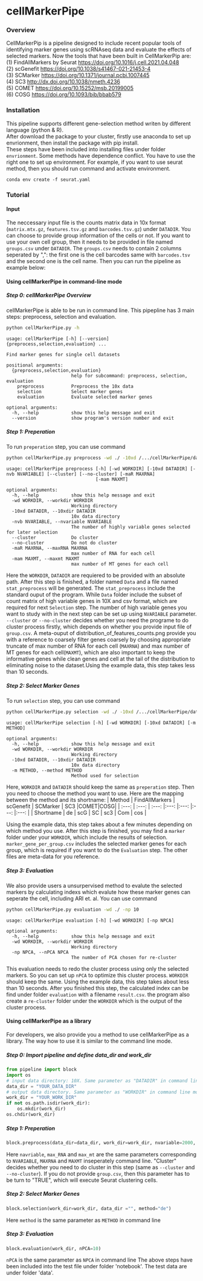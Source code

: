 # cellMarkerPipe

### Overview
CellMarkerPip is a pipeline designed to include recent popular tools of identifying marker genes using scRNAseq data and evaluate the effects of selected markers. Now the tools that have been built in CellMarkerPip are:  
(1) FindAllMarkers by Seurat https://doi.org/10.1016/j.cell.2021.04.048  
(2) scGenefit https://doi.org/10.1038/s41467-021-21453-4  
(3) SCMarker https://doi.org/10.1371/journal.pcbi.1007445  
(4) SC3 http://dx.doi.org/10.1038/nmeth.4236  
(5) COMET https://doi.org/10.15252/msb.20199005  
(6) COSG https://doi.org/10.1093/bib/bbab579  

### Installation
This pipeline supports different gene-selection method writen by different language (python & R).  
After download the package to your cluster, firstly use anaconda to set up envrionment, then install the package with pip install.  
These steps have been included into installing files under folder `envrionment`. Some methods have dependence conflict. You have to use the right one to set up environment.
For example, if you want to use seurat method, then you should run command and activate environment.
``` shell
conda env create -f seurat.yaml
```

### Tutorial
#### Input
The neccessary input file is the counts matrix data in 10x format (`matrix.mtx.gz`, `features.tsv.gz` and `barcodes.tsv.gz`) under `DATADIR`. You can choose to provide group information of the cells or not. If you want to use your own cell group, then it needs to be provided in file named `groups.csv` under `DATADIR`. The `groups.csv` needs to contain 2 columns seperated by ",": the first one is the cell barcodes same with `barcodes.tsv` and the second one is the cell name. Then you can run the pipeline as example below:

#### Using cellMarkerPipe in command-line mode
##### Step 0: cellMarkerPipe Overview
cellMarkerPipe is able to be run in command line. This pipepline has 3 main steps: preprocess, selection and evaluation. 
``` bash
python cellMarkerPipe.py -h
```
```
usage: cellMarkerPipe [-h] [--version] {preprocess,selection,evaluation} ...

Find marker genes for single cell datasets

positional arguments:
  {preprocess,selection,evaluation}
                        help for subcommand: preprocess, selection, evaluation
    preprocess          Preprocess the 10x data
    selection           Select marker genes
    evaluation          Evaluate selected marker genes

optional arguments:
  -h, --help            show this help message and exit
  --version             show program's version number and exit
```

##### Step 1: Preperation
To run `preperation` step, you can use command
``` bash
python cellMarkerPipe.py preprocess -wd ./ -10xd /.../cellMarkerPipe/data/Zeisel/10x
```
```
usage: cellMarkerPipe preprocess [-h] [-wd WORKDIR] [-10xd DATADIR] [-nvb NVARIABLE] [--cluster] [--no-cluster] [-maR MAXRNA]
                                 [-mam MAXMT]

optional arguments:
  -h, --help            show this help message and exit
  -wd WORKDIR, --workdir WORKDIR
                        Working directory
  -10xd DATADIR, --10xdir DATADIR
                        10x data directory
  -nvb NVARIABLE, --nvariable NVARIABLE
                        The number of highly variable genes selected for later selection
  --cluster             Do cluster
  --no-cluster          Do not do cluster
  -maR MAXRNA, --maxRNA MAXRNA
                        max number of RNA for each cell
  -mam MAXMT, --maxmt MAXMT
                        max number of MT genes for each cell
```

Here the `WORKDIR`, `DATADIR` are requiered to be provided with an absolute path. After this step is finished, a folder named `Data` and a file named `stat_preprocess` will be generated. The `stat_preprocess` include the standard ouput of the program. While `Data` folder include the subset of count matrix of high variable genes in 10X and csv format, which are required for next `Selection` step. The number of high variable genes you want to study with in the next step can be set up using `NVARIABLE` parameter. `--cluster` or `--no-cluster` decides whether you need the programe to do cluster process firstly, which depends on whether you provide input file of `group.csv`.  A meta-ouput of distribution_of_features_counts.png provide you with a reference to coarsely filter genes coarsely by choosing appropriate truncate of max number of RNA for each cell (`MAXRNA`) and max number of MT genes for each cell(`MAXMT`), which are also important to keep the informative genes while clean genes and cell at the tail of the distribution to eliminating noise to the dataset.Using the example data, this step takes less than 10 seconds. 
##### Step 2: Select Marker Genes
To run `selection` step, you can use command
``` bash
python cellMarkerPipe.py selection -wd ./ -10xd /.../cellMarkerPipe/data/Zeisel/10x -m de
```
```
usage: cellMarkerPipe selection [-h] [-wd WORKDIR] [-10xd DATADIR] [-m METHOD]

optional arguments:
  -h, --help            show this help message and exit
  -wd WORKDIR, --workdir WORKDIR
                        Working directory
  -10xd DATADIR, --10xdir DATADIR
                        10x data directory
  -m METHOD, --method METHOD
                        Method used for selection

```
Here, `WORKDIR` and `DATADIR` should keep the same as `preperation` step. Then you need to choose the method you want to use. Here are the mapping between the method and its shortname:
| Method | FindAllMarkers    | scGenefit    | SCMarker | SC3 |COMET|COSG|
| :---:   | :---: | :---: |:---: |:---: |:---: |:---: |
| Shortname | de   | scG   | SC | sc3 | Com | cos | 

Using the example data, this step takes about a few minutes depending on which method you use. After this step is finished, you may find a `marker` folder under your `WORKDIR`, which include the results of selection. `marker_gene_per_group.csv` includes the selected marker genes for each group, which is required if you want to do the `Evaluation` step. The other files are meta-data for you reference.
##### Step 3: Evaluation
We also provide users a unsurpervised method to evalute the selected markers by calculating indexs which evalute how these marker genes can seperate the cell, including ARI et. al. You can use command
```bash
python cellMarkerPipe.py evaluation -wd ./ -np 10
```
```
usage: cellMarkerPipe evaluation [-h] [-wd WORKDIR] [-np NPCA]

optional arguments:
  -h, --help            show this help message and exit
  -wd WORKDIR, --workdir WORKDIR
                        Working directory
  -np NPCA, --nPCA NPCA
                        The number of PCA chosen for re-cluster
```
This evaluation needs to redo the cluster process using only the selected markers. So you can set up `nPCA` to optimize this cluster process. `WORKDIR` should keep the same.  Using the example data, this step takes about less than 10 seconds. After you finished this step, the calculated index can be find under folder `evaluation` with a filename `result.csv`. the program also create a `re-cluster` folder under the `WORKDIR` which is the output of the cluster process.
#### Using cellMarkerPipe as a library
For developers, we also provide you a method to use cellMarkerPipe as a library. The way how to use it is similar to the command line mode.

##### Step 0: Import pipeline and define data_dir and work_dir
``` python
from pipeline import block
import os
# input data directory: 10X. Same parameter as "DATADIR" in command line mode
data_dir = "YOUR_DATA_DIR"
# output data directory. Same parameter as "WORKDIR" in command line mode
work_dir = "YOUR_WORK_DIR"
if not os.path.isdir(work_dir):
    os.mkdir(work_dir)
os.chdir(work_dir)
```
##### Step 1: Preperation
``` python
block.preprocess(data_dir=data_dir, work_dir=work_dir, nvariable=2000, Cluster=False, max_RNA = 2500, max_mt = 5)
```
Here `navriable`, `max_RNA` and `max_mt` are the same parameters corresponding to `NVARIABLE`, `MAXRNA` and `MAXMT` inseperately  command line. "Cluster" decides whether you need to do cluster in this step (same as `--cluster` and `--no-cluster`). If you do not provide `group.csv`, then this parameter has to be turn to "TRUE", which will execute Seurat clustering cells. 

##### Step 2: Select Marker Genes
``` python
block.selection(work_dir=work_dir, data_dir ="", method="de")
```
Here `method` is the same parameter as `METHOD` in command line 
##### Step 3: Evaluation
``` python
block.evaluation(work_dir, nPCA=10)
```
`nPCA` is the same parameter as `NPCA` in command line
The above steps have been included into the test file under folder 'notebook'. The test data are under folder 'data'.
